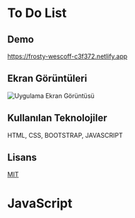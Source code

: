 
# To Do List




## Demo

https://frosty-wescoff-c3f372.netlify.app

  
## Ekran Görüntüleri

![Uygulama Ekran Görüntüsü](https://s7.gifyu.com/images/giphyc853e04daab0a0cc.gif)

  
## Kullanılan Teknolojiler

HTML, CSS, BOOTSTRAP, JAVASCRIPT

  
## Lisans

[MIT](https://choosealicense.com/licenses/mit/)

  # JavaScript
